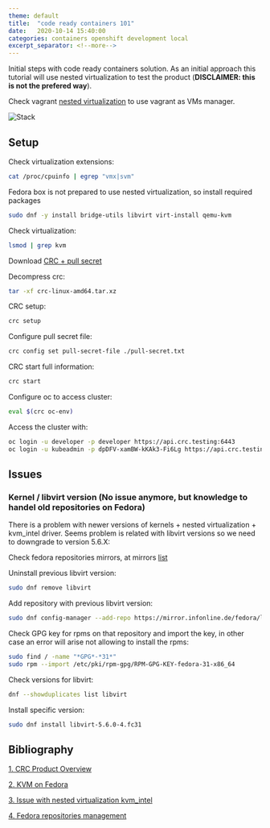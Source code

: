 ```yaml
---
theme: default
title:  "code ready containers 101"
date:   2020-10-14 15:40:00
categories: containers openshift development local
excerpt_separator: <!--more-->
---
```


Initial steps with code ready containers solution. As an initial approach this tutorial will use nested virtualization to test the product (**DISCLAIMER: this is not the prefered way**).

Check vagrant [nested virtualization](https://adrianriobo.github.io/virtualization/testing/environment/2020/10/13/vagrant-nested-virtualization.html) to use vagrant as VMs manager.

![Stack](/assets/2020-10-14-code-ready-container-101_01.jpg)

<!--more-->

## Setup

Check virtualization extensions:  

```bash
cat /proc/cpuinfo | egrep "vmx|svm"
```

Fedora box is not prepared to use nested virtualization, so install required packages

```bash
sudo dnf -y install bridge-utils libvirt virt-install qemu-kvm
```

Check virtualization:

```bash
lsmod | grep kvm
```

Download [CRC + pull secret](https://cloud.redhat.com/openshift/install/crc/installer-provisioned)

Decompress crc:

```bash
tar -xf crc-linux-amd64.tar.xz
```

CRC setup:

```bash
crc setup
```

Configure pull secret file:

```bash
crc config set pull-secret-file ./pull-secret.txt
```

CRC start full information:

```bash
crc start
```

Configure oc to access cluster:

```bash
eval $(crc oc-env)
```

Access the cluster with:

```bash
oc login -u developer -p developer https://api.crc.testing:6443
oc login -u kubeadmin -p dpDFV-xamBW-kKAk3-Fi6Lg https://api.crc.testing:6443
```

## Issues

### Kernel / libvirt version (No issue anymore, but knowledge to handel old repositories on Fedora)

There is a problem with newer versions of kernels + nested virtualization + kvm_intel driver. Seems problem is related with libvirt versions so we need to downgrade to version 5.6.X:

Check fedora repositories mirrors, at mirrors [list](https://mirrors.fedoraproject.org/mirrorlist?repo=fedora-31&arch=x86_64)

Uninstall previous libvirt version:

```bash
sudo dnf remove libvirt
```

Add repository with previous libvirt version:

```bash
sudo dnf config-manager --add-repo https://mirror.infonline.de/fedora/linux/releases/31/Everything/x86_64/os/
```

Check GPG key for rpms on that repository and import the key, in other case an error will arise not allowing to install the rpms:

```bash
sudo find / -name "*GPG*-*31*"
sudo rpm --import /etc/pki/rpm-gpg/RPM-GPG-KEY-fedora-31-x86_64
```

Check versions for libvirt:

```bash
dnf --showduplicates list libvirt
```

Install specific version:

```bash
sudo dnf install libvirt-5.6.0-4.fc31
```

## Bibliography

[1. CRC Product Overview](https://developers.redhat.com/products/codeready-containers/overview)

[2. KVM on Fedora](https://computingforgeeks.com/how-to-install-kvm-on-fedora/)

[3. Issue with nested virtualization kvm_intel](https://bugzilla.kernel.org/show_bug.cgi?id=203543)

[4. Fedora repositories management](https://docs.fedoraproject.org/en-US/quick-docs/adding-or-removing-software-repositories-in-fedora)
